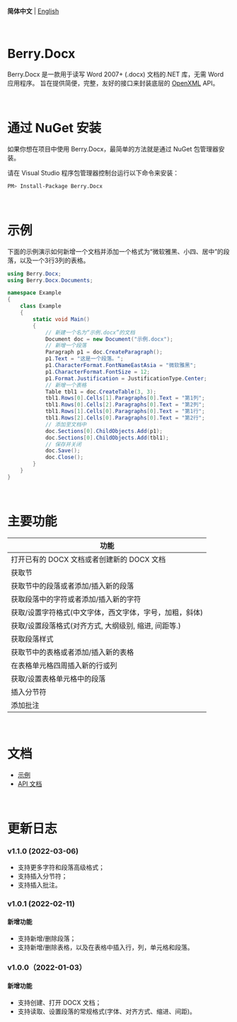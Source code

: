 **简体中文** | [English](./README.md)

<br/>

# Berry.Docx

Berry.Docx 是一款用于读写 Word 2007+ (.docx) 文档的.NET 库，无需 Word 应用程序。 旨在提供简便，完整，友好的接口来封装底层的 [OpenXML](https://github.com/OfficeDev/Open-XML-SDK) API。

<br/>

# 通过 NuGet 安装

如果你想在项目中使用 Berry.Docx，最简单的方法就是通过 NuGet 包管理器安装。

请在 Visual Studio 程序包管理器控制台运行以下命令来安装：

```sh
PM> Install-Package Berry.Docx
```

<br/>

# 示例



下面的示例演示如何新增一个文档并添加一个格式为“微软雅黑、小四、居中”的段落，以及一个3行3列的表格。

```c#
using Berry.Docx;
using Berry.Docx.Documents;

namespace Example
{
    class Example
    {
        static void Main()
        {
			// 新建一个名为“示例.docx”的文档
            Document doc = new Document("示例.docx");
			// 新增一个段落
            Paragraph p1 = doc.CreateParagraph();
            p1.Text = "这是一个段落。";
            p1.CharacterFormat.FontNameEastAsia = "微软雅黑";
            p1.CharacterFormat.FontSize = 12;
            p1.Format.Justification = JustificationType.Center;
			// 新增一个表格
            Table tbl1 = doc.CreateTable(3, 3);
            tbl1.Rows[0].Cells[1].Paragraphs[0].Text = "第1列";
            tbl1.Rows[0].Cells[2].Paragraphs[0].Text = "第2列";
            tbl1.Rows[1].Cells[0].Paragraphs[0].Text = "第1行";
            tbl1.Rows[2].Cells[0].Paragraphs[0].Text = "第2行";
			// 添加至文档中
            doc.Sections[0].ChildObjects.Add(p1);
            doc.Sections[0].ChildObjects.Add(tbl1);
			// 保存并关闭
            doc.Save();
            doc.Close();
        } 
    }
}
```

<br/>

# 主要功能

| 功能                                                    |
| ------------------------------------------------------- |
| 打开已有的 DOCX 文档或者创建新的 DOCX 文档              |
| 获取节                                                  |
| 获取节中的段落或者添加/插入新的段落                     |
| 获取段落中的字符或者添加/插入新的字符                   |
| 获取/设置字符格式(中文字体，西文字体，字号，加粗，斜体) |
| 获取/设置段落格式(对齐方式, 大纲级别, 缩进, 间距等.)    |
| 获取段落样式                                            |
| 获取节中的表格或者添加/插入新的表格                     |
| 在表格单元格四周插入新的行或列                          |
| 获取/设置表格单元格中的段落                             |
| 插入分节符                                              |
| 添加批注                                                |

<br/>

# 文档

- [示例](https://theyangfan.github.io/Berry.Docx/zh-CN/examples/paragraph/index.html)
- [API 文档](https://theyangfan.github.io/Berry.Docx/zh-CN/api/index.html)

<br/>

# 更新日志

### v1.1.0 (2022-03-06)

- 支持更多字符和段落高级格式；
- 支持插入分节符；
- 支持插入批注。

### v1.0.1 (2022-02-11)

#### 新增功能

- 支持新增/删除段落；
- 支持新增/删除表格，以及在表格中插入行，列，单元格和段落。

### v1.0.0（2022-01-03）

#### 新增功能

- 支持创建、打开 DOCX 文档；
- 支持读取、设置段落的常规格式(字体、对齐方式、缩进、间距)。

